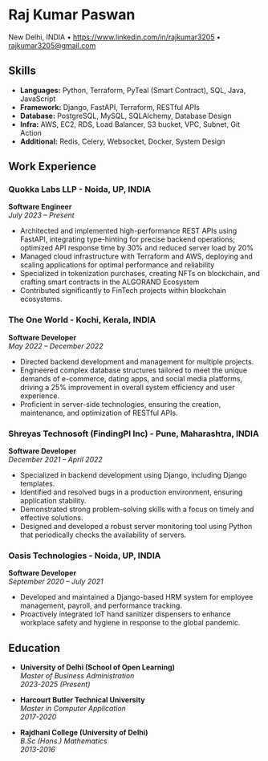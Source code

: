 # Raj Kumar Paswan

New Delhi, INDIA • https://www.linkedin.com/in/rajkumar3205 • rajkumar3205@gmail.com

## Skills

- **Languages:** Python, Terraform, PyTeal (Smart Contract), SQL, Java, JavaScript
- **Framework:** Django, FastAPI, Terraform, RESTful APIs
- **Database:** PostgreSQL, MySQL, SQLAlchemy, Database Design
- **Infra:** AWS, EC2, RDS, Load Balancer, S3 bucket, VPC, Subnet, Git Action
- **Additional:** Redis, Celery, Websocket, Docker, System Design

## Work Experience

### Quokka Labs LLP - Noida, UP, INDIA
**Software Engineer**  
*July 2023 – Present*

- Architected and implemented high-performance REST APIs using FastAPI, integrating type-hinting for precise backend operations; optimized API response time by 30% and reduced server load by 20%
- Managed cloud infrastructure with Terraform and AWS, deploying and scaling applications for optimal performance and reliability
- Specialized in tokenization purchases, creating NFTs on blockchain, and crafting smart contracts in the ALGORAND Ecosystem
- Contributed significantly to FinTech projects within blockchain ecosystems.

### The One World - Kochi, Kerala, INDIA
**Software Developer**  
*May 2022 – December 2022*

- Directed backend development and management for multiple projects.
- Engineered complex database structures tailored to meet the unique demands of e-commerce, dating apps, and social media platforms, driving a 25% improvement in overall system efficiency and user experience.
- Proficient in server-side technologies, ensuring the creation, maintenance, and optimization of RESTful APIs.

### Shreyas Technosoft (FindingPI Inc) - Pune, Maharashtra, INDIA
**Software Developer**  
*December 2021 – April 2022*

- Specialized in backend development using Django, including Django templates.
- Identified and resolved bugs in a production environment, ensuring application stability.
- Demonstrated strong problem-solving skills with a focus on timely and effective solutions.
- Designed and developed a robust server monitoring tool using Python that periodically checks the availability of servers.

### Oasis Technologies - Noida, UP, INDIA
**Software Developer**  
*September 2020 – July 2021*

- Developed and maintained a Django-based HRM system for employee management, payroll, and performance tracking.
- Proactively integrated IoT hand sanitizer dispensers to enhance workplace safety and hygiene in response to the global pandemic.

## Education

- **University of Delhi (School of Open Learning)**  
  *Master of Business Administration*  
  *2023-2025 (Present)*

- **Harcourt Butler Technical University**  
  *Master in Computer Application*  
  *2017-2020*

- **Rajdhani College (University of Delhi)**  
  *B.Sc (Hons.) Mathematics*  
  *2013-2016*
